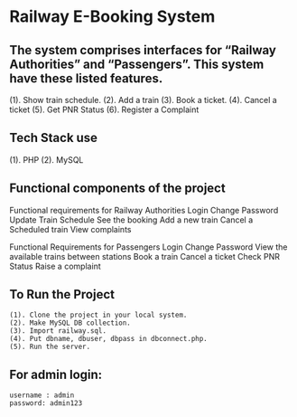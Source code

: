 # Railway E-Booking System

## The system comprises interfaces for  “Railway Authorities” and “Passengers”. This system have these listed features.

(1). Show train schedule.
(2). Add a train
(3). Book a ticket. 
(4). Cancel a ticket
(5). Get PNR Status 
(6). Register a Complaint 

## Tech Stack use
(1). PHP
(2). MySQL
 
## Functional components of the project

Functional requirements for Railway Authorities
    Login 
    Change Password
    Update Train Schedule
    See the booking
    Add a new train
    Cancel a Scheduled train
    View complaints

Functional Requirements for Passengers
    Login
    Change Password
    View the available trains between stations
    Book a train
    Cancel a ticket
    Check PNR Status
    Raise a complaint 

## To Run the Project
```
(1). Clone the project in your local system.
(2). Make MySQL DB collection.
(3). Import railway.sql.
(4). Put dbname, dbuser, dbpass in dbconnect.php.
(5). Run the server.
```
## For admin login:
    username : admin
    password: admin123
